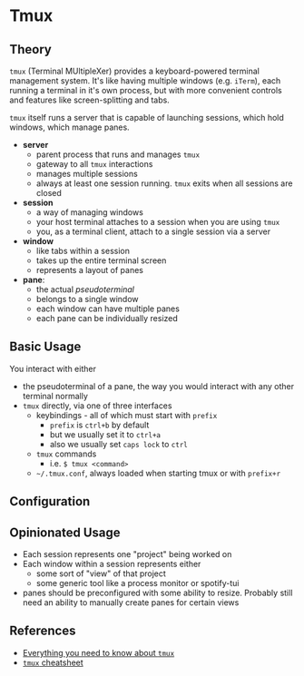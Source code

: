 # Tmux

## Theory

`tmux` (Terminal MUltipleXer) provides a keyboard-powered terminal management system. It's like having multiple windows (e.g. `iTerm`), each running a terminal in it's own process, but with more convenient controls and features like screen-splitting and tabs.

`tmux` itself runs a server that is capable of launching sessions, which hold windows, which manage panes.

* __server__
  * parent process that runs and manages `tmux`
  * gateway to all `tmux` interactions
  * manages multiple sessions
  * always at least one session running. `tmux` exits when all sessions are closed
* __session__
  * a way of managing windows
  * your host terminal attaches to a session when you are using `tmux`
  * you, as a terminal client, attach to a single session via a server
* __window__
  * like tabs within a session
  * takes up the entire terminal screen
  * represents a layout of panes
* __pane__:
  * the actual _pseudoterminal_
  * belongs to a single window
  * each window can have multiple panes
  * each pane can be individually resized

## Basic Usage

You interact with either 
* the pseudoterminal of a pane, the way you would interact with any other terminal normally
* `tmux` directly, via one of three interfaces
  * keybindings - all of which must start with `prefix`
    * `prefix` is `ctrl+b` by default
    * but we usually set it to `ctrl+a`
    * also we usually set `caps lock` to `ctrl`
  * `tmux` commands
    * i.e. `$ tmux <command>`
  * `~/.tmux.conf`, always loaded when starting tmux or with `prefix+r`

## Configuration

## Opinionated Usage

* Each session represents one "project" being worked on
* Each window within a session represents either
  * some sort of "view" of that project
  * some generic tool like a process monitor or spotify-tui
* panes should be preconfigured with some ability to resize. Probably still need an ability to manually create panes for certain views

## References

* [Everything you need to know about `tmux`](https://arcolinux.com/everthing-you-need-to-know-about-tmux-introduction/)
* [`tmux` cheatsheet](https://tmuxcheatsheet.com/)
